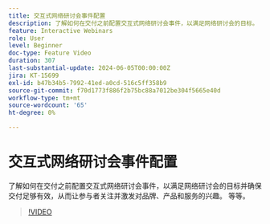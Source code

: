```yaml
---
title: 交互式网络研讨会事件配置
description: 了解如何在交付之前配置交互式网络研讨会事件，以满足网络研讨会的目标。
feature: Interactive Webinars
role: User
level: Beginner
doc-type: Feature Video
duration: 307
last-substantial-update: 2024-06-05T00:00:00Z
jira: KT-15699
exl-id: b47b34b5-7992-41ed-a0cd-516c5ff358b9
source-git-commit: f70d1773f886f2b75bc88a7012be304f5665e40d
workflow-type: tm+mt
source-wordcount: '65'
ht-degree: 0%

---
```


# 交互式网络研讨会事件配置

了解如何在交付之前配置交互式网络研讨会事件，以满足网络研讨会的目标并确保交付足够有效，从而让参与者关注并激发对品牌、产品和服务的兴趣。 等等。

>[!VIDEO](https://video.tv.adobe.com/v/3448994/?learn=on&captions=chi_hans)
